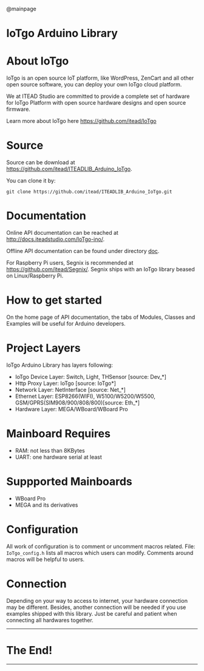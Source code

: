 @mainpage

# IoTgo Arduino Library

# About IoTgo 

IoTgo is an open source IoT platform, like WordPress, ZenCart and all other open
source software, you can deploy your own IoTgo cloud platform.

We at ITEAD Studio are committed to provide a complete set of hardware for IoTgo 
Platform with open source hardware designs and open source firmware.

Learn more about IoTgo here <https://github.com/itead/IoTgo>

# Source 

Source can be download at <https://github.com/itead/ITEADLIB_Arduino_IoTgo>.

You can clone it by:

    git clone https://github.com/itead/ITEADLIB_Arduino_IoTgo.git


# Documentation

Online API documentation can be reached at <http://docs.iteadstudio.com/IoTgo-ino/>.

Offline API documentation can be found under directory 
[doc](https://github.com/itead/ITEADLIB_Arduino_IoTgo/tree/master/doc).

For Raspberry Pi users, Segnix is recommended at <https://github.com/itead/Segnix/>.
Segnix ships with an IoTgo library beased on Linux/Raspberry Pi. 

# How to get started

On the home page of API documentation, the tabs of Modules, Classes and Examples 
will be useful for Arduino developers. 

# Project Layers

IoTgo Arduino Library has layers following:

  - IoTgo Device Layer: Switch, Light, THSensor [source: Dev_*]
  - Http Proxy Layer: IoTgo [source: IoTgo*]
  - Network Layer: NetInterface [source: Net_*]
  - Ethernet Layer: ESP8266(WIFI), W5100/W5200/W5500, GSM/GPRS(SIM908/900/808/800)[source: Eth_*]
  - Hardware Layer: MEGA/WBoard/WBoard Pro

# Mainboard Requires

  - RAM: not less than 8KBytes
  - UART: one hardware serial at least 

# Suppported Mainboards

  - WBoard Pro
  - MEGA and its derivatives

# Configuration

All work of configuration is to comment or uncomment macros related. File: `IoTgo_config.h`
lists all macros which users can modify. Comments around macros will be helpful
to users.

# Connection

Depending on your way to access to internet, your hardware connection may be different.
Besides, another connection will be needed if you use examples shipped with this library.
Just be careful and patient when connecting all hardwares together. 

-------------------------------------------------------------------------------

# The End!

-------------------------------------------------------------------------------

